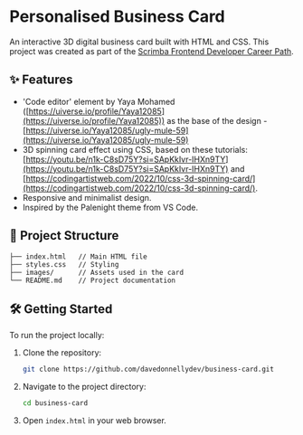 # Personalised Business Card

An interactive 3D digital business card built with HTML and CSS. This project was created as part of the [Scrimba Frontend Developer Career Path](https://scrimba.com/learn/frontend). 


## ✨ Features

- 'Code editor' element by Yaya Mohamed ([https://uiverse.io/profile/Yaya12085](https://uiverse.io/profile/Yaya12085)) as the base of the design - [https://uiverse.io/Yaya12085/ugly-mule-59](https://uiverse.io/Yaya12085/ugly-mule-59)
- 3D spinning card effect using CSS, based on these tutorials: [https://youtu.be/n1k-C8sD75Y?si=SApKkIvr-IHXn9TY](https://youtu.be/n1k-C8sD75Y?si=SApKkIvr-IHXn9TY) and [https://codingartistweb.com/2022/10/css-3d-spinning-card/](https://codingartistweb.com/2022/10/css-3d-spinning-card/).
- Responsive and minimalist design.
- Inspired by the Palenight theme from VS Code.

## 📁 Project Structure



```plaintext
├── index.html   // Main HTML file
├── styles.css   // Styling
├── images/      // Assets used in the card
└── README.md    // Project documentation
```



## 🛠️ Getting Started

To run the project locally:

1. Clone the repository:
   ```bash
   git clone https://github.com/davedonnellydev/business-card.git
   ```


2. Navigate to the project directory:
   ```bash
   cd business-card
   ```


3. Open `index.html` in your web browser.

